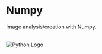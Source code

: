 # Numpy
Image analysis/creation with Numpy.
<br>
<br>

![Python Logo](https://github.com/Lylio/images/blob/master/python-logo.png)
